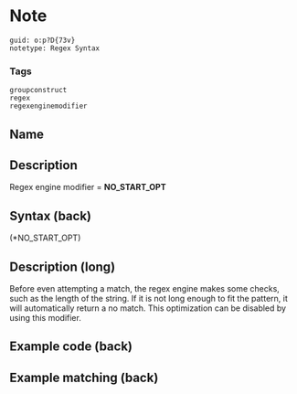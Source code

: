 # Note
```
guid: o:p?D{73v}
notetype: Regex Syntax
```

### Tags
```
groupconstruct
regex
regexenginemodifier
```

## Name


## Description
Regex engine modifier = <b>NO_START_OPT</b>

## Syntax (back)
<div>
  (*NO_START_OPT)
</div>

## Description (long)
Before even attempting a match, the regex engine makes some checks, such as the length of the string. If it is not long enough to fit the pattern, it will automatically return a no match. This optimization can be disabled by using this modifier.

## Example code (back)


## Example matching (back)

